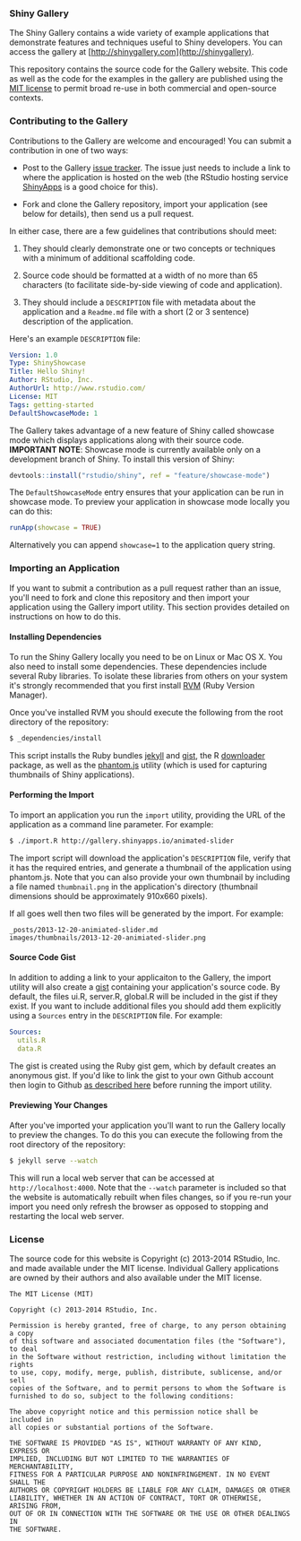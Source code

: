 
### Shiny Gallery ###

The Shiny Gallery contains a wide variety of example applications that demonstrate features and techniques useful to Shiny developers. You can access the gallery at [http://shinygallery.com](http://shinygallery). 

This repository contains the source code for the Gallery website. This code as well as the code for the examples in the gallery are published using the [MIT license](http://opensource.org/licenses/MIT) to permit broad re-use in both commercial and open-source contexts.

### Contributing to the Gallery ###

Contributions to the Gallery are welcome and encouraged! You can submit a contribution in one of two ways:
 
- Post to the Gallery [issue tracker](https://github.com/rstudio/shiny-gallery/issues/new). The issue just needs to include a link to where the application is hosted on the web (the RStudio hosting service [ShinyApps](http://www.shinyapps.io/signup.html) is a good choice for this).

- Fork and clone the Gallery repository, import your application (see below for details), then send us a pull request.

In either case, there are a few guidelines that contributions should meet:

1. They should clearly demonstrate one or two concepts or techniques with a minimum of additional scaffolding code.

2. Source code should be formatted at a width of no more than 65 characters (to facilitate side-by-side viewing of code and application).

3. They should include a `DESCRIPTION` file with metadata about the application and a `Readme.md` file with a short (2 or 3 sentence) description of the application. 

Here's an example `DESCRIPTION` file:

```yaml
Version: 1.0
Type: ShinyShowcase
Title: Hello Shiny!
Author: RStudio, Inc.
AuthorUrl: http://www.rstudio.com/
License: MIT
Tags: getting-started
DefaultShowcaseMode: 1
```

The Gallery takes advantage of a new feature of Shiny called showcase mode which displays applications along with their source code. **IMPORTANT NOTE**: Showcase mode is currently available only on a development branch of Shiny. To install this version of Shiny:

```r
devtools::install("rstudio/shiny", ref = "feature/showcase-mode")
```

The `DefaultShowcaseMode` entry ensures that your application can be run in showcase mode. To preview your application in showcase mode locally you can do this:

```r
runApp(showcase = TRUE)
```

Alternatively you can append `showcase=1` to the application query string.


### Importing an Application ###

If you want to submit a contribution as a pull request rather than an issue, you'll need to fork and clone this repository and then import your application using the Gallery import utility. This section provides detailed on instructions on how to do this.

#### Installing Dependencies ####

To run the Shiny Gallery locally you need to be on Linux or Mac OS X. You also need to install some dependencies. These dependencies include several Ruby libraries. To isolate these libraries from others on your system it's strongly recommended that you first install [RVM](https://rvm.io/) (Ruby Version Manager).

Once you've installed RVM you should execute the following from the root directory of the repository: 

```bash
$ _dependencies/install
```

This script installs the Ruby bundles [jekyll](http://jekyllrb.com/) and [gist](http://defunkt.io/gist/), the R [downloader](http://cran.rstudio.com/web/packages/downloader/index.html) package, as well as the [phantom.js](http://phantomjs.org/) utility (which is used for capturing thumbnails of Shiny applications).

#### Performing the Import ####

To import an application you run the `import` utility, providing the URL of the application as a command line parameter. For example:

```bash
$ ./import.R http://gallery.shinyapps.io/animated-slider
```

The import script will download the application's `DESCRIPTION` file, verify that it has the required entries, and generate a thumbnail of the application using phantom.js. Note that you can also provide your own thumbnail by including a file named `thumbnail.png` in the application's directory (thumbnail dimensions should be approximately 910x660 pixels).

If all goes well then two files will be generated by the import. For example:

```
_posts/2013-12-20-animiated-slider.md
images/thumbnails/2013-12-20-animiated-slider.png
```

#### Source Code Gist ####

In addition to adding a link to your applicaiton to the Gallery, the import utility will also create a [gist](https://gist.github.com/) containing your application's source code. By default, the files ui.R, server.R, global.R will be included in the gist if they exist. If you want to include additional files you should add them explicitly using a `Sources` entry in the `DESCRIPTION` file. For example:

```yaml
Sources: 
  utils.R
  data.R
```

The gist is created using the Ruby gist gem, which by default creates an anonymous gist. If you'd like to link the gist to your own Github account then login to Github [as described here](http://defunkt.io/gist/#Login) before running the import utility.

#### Previewing Your Changes ####

After you've imported your application you'll want to run the Gallery locally to preview the changes. To do this you can execute the following from the root directory of the repository:

```bash
$ jekyll serve --watch
```

This will run a local web server that can be accessed at `http://localhost:4000`. Note that the `--watch` parameter is included so that the website is automatically rebuilt when files changes, so if you re-run your import you need only refresh the browser as opposed to stopping and restarting the local web server.

### License ###

The source code for this website is Copyright (c) 2013-2014 RStudio, Inc. and made available under the MIT license. Individual Gallery applications are owned by their authors and also available under the MIT license.

```
The MIT License (MIT)

Copyright (c) 2013-2014 RStudio, Inc.

Permission is hereby granted, free of charge, to any person obtaining a copy
of this software and associated documentation files (the "Software"), to deal
in the Software without restriction, including without limitation the rights
to use, copy, modify, merge, publish, distribute, sublicense, and/or sell
copies of the Software, and to permit persons to whom the Software is
furnished to do so, subject to the following conditions:

The above copyright notice and this permission notice shall be included in
all copies or substantial portions of the Software.

THE SOFTWARE IS PROVIDED "AS IS", WITHOUT WARRANTY OF ANY KIND, EXPRESS OR
IMPLIED, INCLUDING BUT NOT LIMITED TO THE WARRANTIES OF MERCHANTABILITY,
FITNESS FOR A PARTICULAR PURPOSE AND NONINFRINGEMENT. IN NO EVENT SHALL THE
AUTHORS OR COPYRIGHT HOLDERS BE LIABLE FOR ANY CLAIM, DAMAGES OR OTHER
LIABILITY, WHETHER IN AN ACTION OF CONTRACT, TORT OR OTHERWISE, ARISING FROM,
OUT OF OR IN CONNECTION WITH THE SOFTWARE OR THE USE OR OTHER DEALINGS IN
THE SOFTWARE.
```

